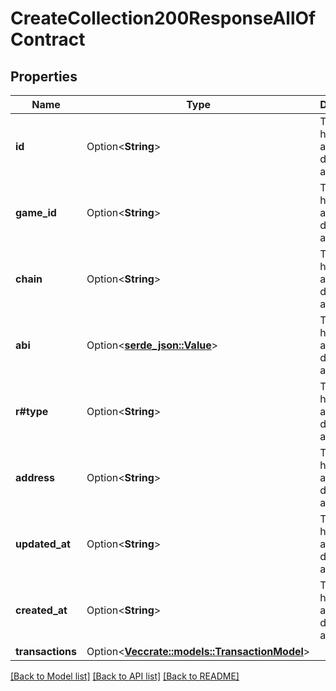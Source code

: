 # CreateCollection200ResponseAllOfContract

## Properties

Name | Type | Description | Notes
------------ | ------------- | ------------- | -------------
**id** | Option<**String**> | This field has not had a description added. | [optional]
**game_id** | Option<**String**> | This field has not had a description added. | [optional]
**chain** | Option<**String**> | This field has not had a description added. | [optional]
**abi** | Option<[**serde_json::Value**](.md)> | This field has not had a description added. | [optional]
**r#type** | Option<**String**> | This field has not had a description added. | [optional]
**address** | Option<**String**> | This field has not had a description added. | [optional]
**updated_at** | Option<**String**> | This field has not had a description added. | [optional]
**created_at** | Option<**String**> | This field has not had a description added. | [optional]
**transactions** | Option<[**Vec<crate::models::TransactionModel>**](TransactionModel.md)> |  | [optional]

[[Back to Model list]](../README.md#documentation-for-models) [[Back to API list]](../README.md#documentation-for-api-endpoints) [[Back to README]](../README.md)


